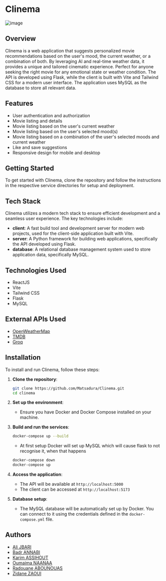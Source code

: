 # Clinema


![image](https://github.com/user-attachments/assets/3d9f59ae-7301-4103-8a8c-f8dec5719b61)

## Overview

Clinema is a web application that suggests personalized movie recommendations based on the user's mood, the current weather, or a combination of both. By leveraging AI and real-time weather data, it provides a unique and tailored cinematic experience. Perfect for anyone seeking the right movie for any emotional state or weather condition. The API is developed using Flask, while the client is built with Vite and Tailwind CSS for a modern user interface. The application uses MySQL as the database to store all relevant data.

## Features
- User authentication and authorization
- Movie listing and details
- Movie listing based on the user's current weather
- Movie listing based on the user's selected mood(s)
- Movie listing based on a combination of the user's selected moods and current weather
- Like and save suggestions
- Responsive design for mobile and desktop

## Getting Started
To get started with Clinema, clone the repository and follow the instructions in the respective service directories for setup and deployment.

## Tech Stack
Clinema utilizes a modern tech stack to ensure efficient development and a seamless user experience. The key technologies include:

- **client**: A fast build tool and development server for modern web projects, used for the client-side application built with Vite.
- **server**: A Python framework for building web applications, specifically the API developed using Flask.
- **database**: A relational database management system used to store application data, specifically MySQL.



## Technologies Used
- ReactJS
- Vite
- Tailwind CSS
- Flask
- MySQL

## External APIs Used
- [OpenWeatherMap](https://openweathermap.org/api)
- [TMDB](https://developer.themoviedb.org/docs/getting-started)
- [Groq](https://groq.com/)

## Installation
To install and run Clinema, follow these steps:

1. **Clone the repository**:
   ```bash
   git clone https://github.com/Matsadura/Clinema.git
   cd clinema
   ```

2. **Set up the environment**:
   - Ensure you have Docker and Docker Compose installed on your machine.

3. **Build and run the services**:
   ```bash
   docker-compose up --build
   ```
   - At first setup Docker will set up MySQL which will cause flask to not recognise it, when that happens 

   ```bash
   docker-compose down
   docker-compose up
   ```

4. **Access the application**:
   - The API will be available at `http://localhost:5000`
   - The client can be accessed at `http://localhost:5173`

5. **Database setup**:
   - The MySQL database will be automatically set up by Docker. You can connect to it using the credentials defined in the `docker-compose.yml` file.



## Authors

- [Ali JBARI](https://github.com/ila36IX)
- [Badr ANNABI](https://github.com/Badr-Annabi)
- [Karim ASSIHOUT](https://github.com/ashtkarim)
- [Oumaima NAANAA](https://github.com/naanaa59)
- [Radouane ABOUNOUAS](https://github.com/RadouaneAbn)
- [Zidane ZAOUI](https://github.com/matsadura)
